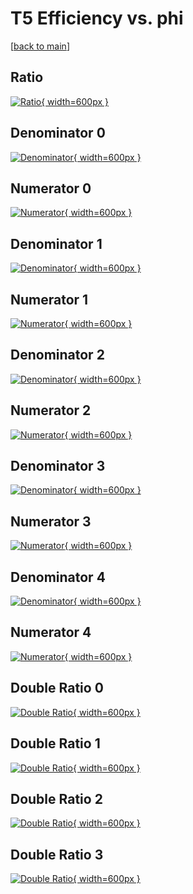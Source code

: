 # T5 Efficiency vs. phi

[[back to main](./)]



## Ratio

[![Ratio](../mtv/var/T5_base_13_-1_eff_phi.png){ width=600px }](../mtv/var/T5_base_13_-1_eff_phi.pdf)

## Denominator 0

[![Denominator](../mtv/den/T5_base_13_-1_eff_phi_den0.png){ width=600px }](../mtv/den/T5_base_13_-1_eff_phi_den0.pdf)

## Numerator 0

[![Numerator](../mtv/num/T5_base_13_-1_eff_phi_num0.png){ width=600px }](../mtv/num/T5_base_13_-1_eff_phi_num0.pdf)

## Denominator 1

[![Denominator](../mtv/den/T5_base_13_-1_eff_phi_den1.png){ width=600px }](../mtv/den/T5_base_13_-1_eff_phi_den1.pdf)

## Numerator 1

[![Numerator](../mtv/num/T5_base_13_-1_eff_phi_num1.png){ width=600px }](../mtv/num/T5_base_13_-1_eff_phi_num1.pdf)

## Denominator 2

[![Denominator](../mtv/den/T5_base_13_-1_eff_phi_den2.png){ width=600px }](../mtv/den/T5_base_13_-1_eff_phi_den2.pdf)

## Numerator 2

[![Numerator](../mtv/num/T5_base_13_-1_eff_phi_num2.png){ width=600px }](../mtv/num/T5_base_13_-1_eff_phi_num2.pdf)

## Denominator 3

[![Denominator](../mtv/den/T5_base_13_-1_eff_phi_den3.png){ width=600px }](../mtv/den/T5_base_13_-1_eff_phi_den3.pdf)

## Numerator 3

[![Numerator](../mtv/num/T5_base_13_-1_eff_phi_num3.png){ width=600px }](../mtv/num/T5_base_13_-1_eff_phi_num3.pdf)

## Denominator 4

[![Denominator](../mtv/den/T5_base_13_-1_eff_phi_den4.png){ width=600px }](../mtv/den/T5_base_13_-1_eff_phi_den4.pdf)

## Numerator 4

[![Numerator](../mtv/num/T5_base_13_-1_eff_phi_num4.png){ width=600px }](../mtv/num/T5_base_13_-1_eff_phi_num4.pdf)

## Double Ratio 0

[![Double Ratio](../mtv/ratio/T5_base_13_-1_eff_phi_ratio0.png){ width=600px }](../mtv/ratio/T5_base_13_-1_eff_phi_ratio0.pdf)

## Double Ratio 1

[![Double Ratio](../mtv/ratio/T5_base_13_-1_eff_phi_ratio1.png){ width=600px }](../mtv/ratio/T5_base_13_-1_eff_phi_ratio1.pdf)

## Double Ratio 2

[![Double Ratio](../mtv/ratio/T5_base_13_-1_eff_phi_ratio2.png){ width=600px }](../mtv/ratio/T5_base_13_-1_eff_phi_ratio2.pdf)

## Double Ratio 3

[![Double Ratio](../mtv/ratio/T5_base_13_-1_eff_phi_ratio3.png){ width=600px }](../mtv/ratio/T5_base_13_-1_eff_phi_ratio3.pdf)


